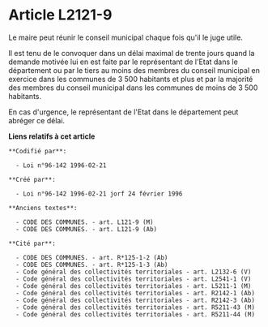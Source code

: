 # Article L2121-9

Le maire peut réunir le conseil municipal chaque fois qu'il le juge utile.

Il est tenu de le convoquer dans un délai maximal de trente jours quand la demande motivée lui en est faite par le
représentant de l'Etat dans le département ou par le tiers au moins des membres du conseil municipal en exercice dans les
communes de 3 500 habitants et plus et par la majorité des membres du conseil municipal dans les communes de moins de 3 500
habitants.

En cas d'urgence, le représentant de l'Etat dans le département peut abréger ce délai.

**Liens relatifs à cet article**

	**Codifié par**:

	  - Loi n°96-142 1996-02-21

	**Créé par**:

	  - Loi n°96-142 1996-02-21 jorf 24 février 1996

	**Anciens textes**:

	  - CODE DES COMMUNES. - art. L121-9 (M)
	  - CODE DES COMMUNES. - art. L121-9 (Ab)

	**Cité par**:

	  - CODE DES COMMUNES. - art. R*125-1-2 (Ab)
	  - CODE DES COMMUNES. - art. R*125-1-3 (Ab)
	  - Code général des collectivités territoriales - art. L2132-6 (V)
	  - Code général des collectivités territoriales - art. L2541-1 (V)
	  - Code général des collectivités territoriales - art. L5211-1 (M)
	  - Code général des collectivités territoriales - art. R2142-1 (Ab)
	  - Code général des collectivités territoriales - art. R2142-3 (Ab)
	  - Code général des collectivités territoriales - art. R5211-43 (M)
	  - Code général des collectivités territoriales - art. R5211-44 (M)
